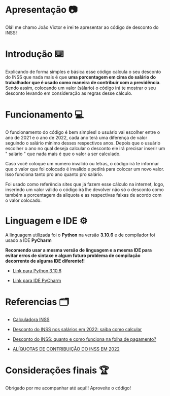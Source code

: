 # Apresentação 📷
  Olá! me chamo João Victor e irei te apresentar ao código de desconto do INSS!

# Introdução ⌨️
  Explicando de forma simples e básica esse código calcula o seu desconto do INSS que nada mais é que **uma porcentagem em cima do salário
  do trabalhador que é usado como maneira de contribuir com a previdência**. Sendo assim, colocando um valor (sálario) o código irá te mostrar
  o seu desconto levando em consideração as regras desse cálculo.

# Funcionamento 💻
  O funcionamento do código é bem simples! o usuário vai escolher entre o ano de 2021 e o ano de 2022, cada ano terá uma diferença de valor seguindo 
  o salário mínimo desses respectivos anos. Depois que o usuário escolher o ano no qual deseja calcular o desconto ele irá precisar inserir um " salário "
  que nada mais é que o valor a ser calculado.
  
  Caso você coloque um numero invalido ou letras, o código irá te informar que o valor que foi colocado é invalido e pedirá para colocar um novo valor.
  Isso funciona tanto pro ano quanto pro salário.
  
  Foi usado como referência sites que já fazem esse cálculo na internet, logo, inserindo um valor válido o código irá lhe devolver não só o desconto
  como também a porcentagem da aliquota e as respectivas faixas de acordo com o valor colocado.

# Linguagem e IDE ⚙️
  A linguagem utilizada foi o **Python** na versão **3.10.6** e de compilador foi usado a IDE **PyCharm**
  
  **Recomendo usar a mesma versão de linguagem e a mesma IDE para evitar erros de sintaxe e algum futuro problema de compilação decorrente de alguma IDE diferente!!**
  
  * [Link para Python 3.10.6](https://www.python.org/downloads/)
  
  * [Link para IDE PyCharm](https://www.jetbrains.com/pt-br/pycharm/download/#section=windows)

# Referencias 🗂️
  * [Calculadora INSS](https://www.calcule.net/trabalhista/calculo-de-inss/)
  
  * [Desconto do INSS nos salários em 2022: saiba como calcular](https://institutodelongevidademag.org/longevidade-financeira/dinheiro/desconto-do-inss#:~:text=De%20acordo%20com%20a%20nova,terão%209%25%20do%20benefício%20descontado.)
  
  * [Desconto do INSS: quanto e como funciona na folha de pagamento?](https://meutudo.com.br/blog/calcule-o-desconto-do-inss/#:~:text=O%20desconto%20do%20INSS%20é%20uma%20porcentagem%20em%20cima%20do,valor%20líquido%20de%20seu%20salário.)
  
  * [ALÍQUOTAS DE CONTRIBUIÇÃO DO INSS EM 2022](https://salariadvogados.com.br/aliquotas-de-contribuicao/#:~:text=Para%20achar%20a%20alíquota%20efetiva,%2C78%25%20do%20seu%20salário.)

# Considerações finais 🏆
  Obrigado por me acompanhar até aqui!! Aproveite o código!
